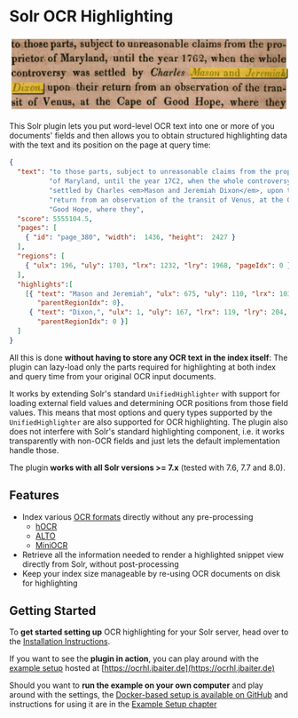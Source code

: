 # Solr OCR Highlighting

![Highlighted OCR snippet](img/snippet.png)

This Solr plugin lets you put word-level OCR text into one or more of you documents'
fields and then allows you to obtain structured highlighting data with the text
and its position on the page at query time:

```json
{
  "text": "to those parts, subject to unreasonable claims from the pro­prietor "
          "of Maryland, until the year 17C2, when the whole controversy was "
          "settled by Charles <em>Mason and Jeremiah Dixon</em>, upon their "
          "return from an observation of the tran­sit of Venus, at the Cape of "
          "Good Hope, where they",
  "score": 5555104.5,
  "pages": [
    { "id": "page_380", "width":  1436, "height":  2427 }
  ],
  "regions": [
    { "ulx": 196, "uly": 1703, "lrx": 1232, "lry": 1968, "pageIdx": 0 }
  ],
  "highlights":[
    [{ "text": "Mason and Jeremiah", "ulx": 675, "uly": 110, "lrx": 1036, "lry": 145,
       "parentRegionIdx": 0},
     { "text": "Dixon,", "ulx": 1, "uly": 167, "lrx": 119, "lry": 204,
       "parentRegionIdx": 0 }]
  ]
}
```

All this is done **without having to store any OCR text in the index itself**:
The plugin can lazy-load only the parts required for highlighting at both index
and query time from your original OCR input documents. 

It works by extending Solr's standard `UnifiedHighlighter` with support for
loading external field values and determining OCR positions from those field
values. This means that most options and query types supported by the
`UnifiedHighlighter` are also supported for OCR highlighting. The plugin also
does not interfere with Solr's standard highlighting component, i.e. it works
transparently with non-OCR fields and just lets the default implementation handle
those.

The plugin **works with all Solr versions >= 7.x** (tested with 7.6, 7.7 and 8.0).

## Features
- Index various [OCR formats](formats.md) directly without any pre-processing
    * [hOCR](formats.md#hocr)
    * [ALTO](formats.md#alto)
    * [MiniOCR](formats.md#miniocr)
- Retrieve all the information needed to render a highlighted snippet view
  directly from Solr, without post-processing
- Keep your index size manageable by re-using OCR documents on disk for
  highlighting

## Getting Started

To **get started setting up** OCR highlighting for your Solr server, head over to
the [Installation Instructions](installation.md).

If you want to see the **plugin in action**, you can play around with the
[example setup](example.md) hosted at [https://ocrhl.jbaiter.de](https://ocrhl.jbaiter.de)

Should you want to **run the example on your own computer** and play around with the
settings, the [Docker-based setup is available on GitHub](https://github.com/dbmdz/solr-ocrhighlighting/tree/master/example)
and instructions for using it are in the [Example Setup chapter](example.md)
